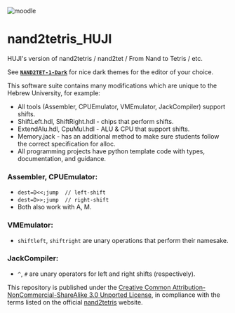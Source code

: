 ![moodle](https://user-images.githubusercontent.com/12000894/145035709-14de1143-0033-4176-9739-d95c95cc76d4.jpg)

# nand2tetris_HUJI
HUJI's version of nand2tetris / nand2tet / From Nand to Tetris / etc.

See [**`NAND2TET-1-Dark`**](https://github.com/AvivYaish/NAND2TET-1-Dark) for nice dark themes for the editor of your choice.

This software suite contains many modifications which are unique to the Hebrew University, for example:
- All tools (Assembler, CPUEmulator, VMEmulator, JackCompiler) support shifts.
- ShiftLeft.hdl, ShiftRight.hdl	- chips that perform shifts.
- ExtendAlu.hdl, CpuMul.hdl	- ALU & CPU that support shifts.
- Memory.jack - has an additional method to make sure students follow the correct specification for alloc.
- All programming projects have python template code with types, documentation, and guidance.

### Assembler, CPUEmulator:
- `dest=D<<;jump  // left-shift`
- `dest=D>>;jump  // right-shift`
- Both also work with A, M.

### VMEmulator: 
- `shiftleft`, `shiftright` are unary operations that perform their namesake.

### JackCompiler:
- `^`, `#` are unary operators for left and right shifts (respectively).

This repository is published under the 
[Creative Common Attribution-NonCommercial-ShareAlike 3.0 Unported License](https://creativecommons.org/licenses/by-nc-sa/3.0/), 
in compliance with the terms listed on the official [nand2tetris](https://www.nand2tetris.org/) website.
